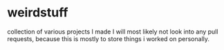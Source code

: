 # weirdstuff

collection of various projects I made
I will most likely not look into any pull requests, because this is mostly to store things i worked on personally.
